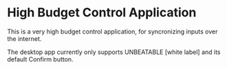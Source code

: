 # High Budget Control Application

This is a very high budget control application, for syncronizing inputs over the internet.

The desktop app currently only supports UNBEATABLE [white label] and its default Confirm button.
